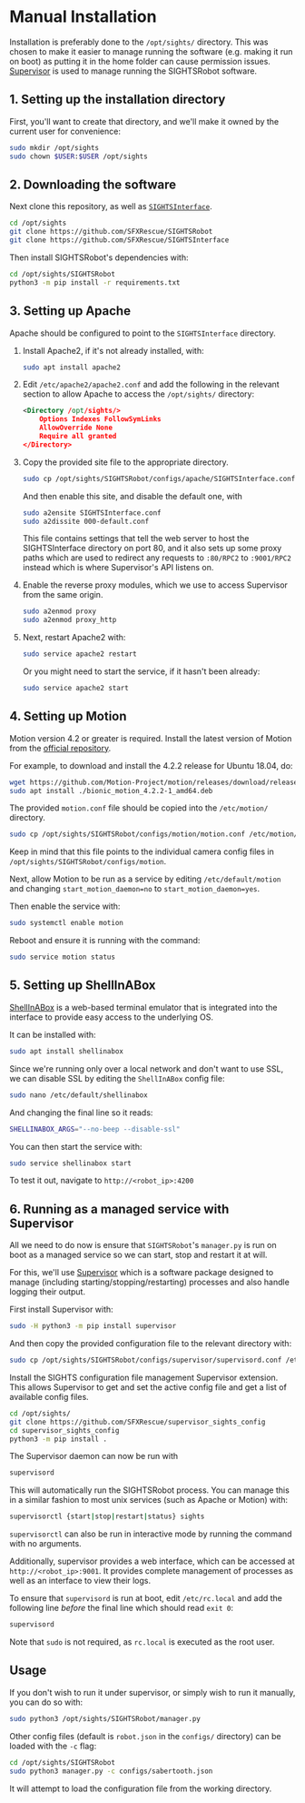 # Manual Installation

Installation is preferably done to the `/opt/sights/` directory. This was chosen to make it easier to manage running the software (e.g. making it run on boot) as putting it in the home folder can cause permission issues. [Supervisor](http://supervisord.org/) is used to manage running the SIGHTSRobot software.

## 1. Setting up the installation directory

First, you'll want to create that directory, and we'll make it owned by the current user for convenience:

```sh
sudo mkdir /opt/sights
sudo chown $USER:$USER /opt/sights
```

## 2. Downloading the software

Next clone this repository, as well as [`SIGHTSInterface`](https://github.com/SFXRescue/SIGHTSInterface).

```sh
cd /opt/sights
git clone https://github.com/SFXRescue/SIGHTSRobot
git clone https://github.com/SFXRescue/SIGHTSInterface
```

Then install SIGHTSRobot's dependencies with:

```sh
cd /opt/sights/SIGHTSRobot
python3 -m pip install -r requirements.txt
```

## 3. Setting up Apache

Apache should be configured to point to the `SIGHTSInterface` directory.

1. Install Apache2, if it's not already installed, with:

    ```sh
    sudo apt install apache2
    ```

2. Edit `/etc/apache2/apache2.conf` and add the following in the relevant section to allow Apache to access the `/opt/sights/` directory:

    ```xml
    <Directory /opt/sights/>
        Options Indexes FollowSymLinks
        AllowOverride None
        Require all granted
    </Directory>
    ```

3. Copy the provided site file to the appropriate directory.

    ```sh
    sudo cp /opt/sights/SIGHTSRobot/configs/apache/SIGHTSInterface.conf /etc/apache2/sites-available/
    ```

    And then enable this site, and disable the default one, with

    ```sh
    sudo a2ensite SIGHTSInterface.conf
    sudo a2dissite 000-default.conf
    ```

    This file contains settings that tell the web server to host the SIGHTSInterface directory on port 80, and it also sets up some proxy paths which are used to redirect any requests to `:80/RPC2` to `:9001/RPC2` instead which is where Supervisor's API listens on.

4. Enable the reverse proxy modules, which we use to access Supervisor from the same origin.

    ```sh
    sudo a2enmod proxy
    sudo a2enmod proxy_http
    ```

5. Next, restart Apache2 with:

    ```sh
    sudo service apache2 restart
    ```

    Or you might need to start the service, if it hasn't been already:

    ```sh
    sudo service apache2 start
    ```

## 4. Setting up Motion

Motion version 4.2 or greater is required. Install the latest version of Motion from the [official repository](https://github.com/Motion-Project/motion).

For example, to download and install the 4.2.2 release for Ubuntu 18.04, do:

```sh
wget https://github.com/Motion-Project/motion/releases/download/release-4.2.2/bionic_motion_4.2.2-1_amd64.deb
sudo apt install ./bionic_motion_4.2.2-1_amd64.deb
```

The provided `motion.conf` file should be copied into the `/etc/motion/` directory.

```sh
sudo cp /opt/sights/SIGHTSRobot/configs/motion/motion.conf /etc/motion/
```

Keep in mind that this file points to the individual camera config files in `/opt/sights/SIGHTSRobot/configs/motion`.

Next, allow Motion to be run as a service by editing `/etc/default/motion` and changing `start_motion_daemon=no` to `start_motion_daemon=yes`.

Then enable the service with:

```sh
sudo systemctl enable motion
```

Reboot and ensure it is running with the command:

```sh
sudo service motion status
```

## 5. Setting up ShellInABox

[ShellInABox](https://github.com/shellinabox/shellinabox) is a web-based terminal emulator that is integrated into the interface to provide easy access to the underlying OS.

It can be installed with:

```sh
sudo apt install shellinabox
```

Since we're running only over a local network and don't want to use SSL, we can disable SSL by editing the `ShellInABox` config file:

```sh
sudo nano /etc/default/shellinabox
```

And changing the final line so it reads:

```sh
SHELLINABOX_ARGS="--no-beep --disable-ssl"
```

You can then start the service with:

```sh
sudo service shellinabox start
```

To test it out, navigate to `http://<robot_ip>:4200`

## 6. Running as a managed service with Supervisor

All we need to do now is ensure that `SIGHTSRobot`'s `manager.py` is run on boot as a managed service so we can start, stop and restart it at will.

For this, we'll use [Supervisor](http://supervisord.org/) which is a software package designed to manage (including starting/stopping/restarting) processes and also handle logging their output.

First install Supervisor with:

```sh
sudo -H python3 -m pip install supervisor
```

And then copy the provided configuration file to the relevant directory with:

```sh
sudo cp /opt/sights/SIGHTSRobot/configs/supervisor/supervisord.conf /etc/
```

Install the SIGHTS configuration file management Supervisor extension. This allows Supervisor to get and set the active config file and get a list of available config files.

```sh
cd /opt/sights/
git clone https://github.com/SFXRescue/supervisor_sights_config
cd supervisor_sights_config
python3 -m pip install .
```

The Supervisor daemon can now be run with

```sh
supervisord
```

This will automatically run the SIGHTSRobot process. You can manage this in a similar fashion to most unix services (such as Apache or Motion) with:

```sh
supervisorctl {start|stop|restart|status} sights
```

`supervisorctl` can also be run in interactive mode by running the command with no arguments.

Additionally, supervisor provides a web interface, which can be accessed at `http://<robot_ip>:9001`. It provides complete management of processes as well as an interface to view their logs.

To ensure that `supervisord` is run at boot, edit `/etc/rc.local` and add the following line _before_ the final line which should read `exit 0`:

```sh
supervisord
```

Note that `sudo` is not required, as `rc.local` is executed as the root user.

## Usage

If you don't wish to run it under supervisor, or simply wish to run it manually, you can do so with:

```sh
sudo python3 /opt/sights/SIGHTSRobot/manager.py
```

Other config files (default is `robot.json` in the `configs/` directory) can be loaded with the `-c` flag:

```sh
cd /opt/sights/SIGHTSRobot
sudo python3 manager.py -c configs/sabertooth.json
```

It will attempt to load the configuration file from the working directory.
